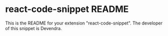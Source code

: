 # react-code-snippet README

This is the README for your extension "react-code-snippet". The developer of this snippet is Devendra.

